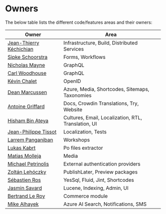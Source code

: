 # Owners

The below table lists the different code/features areas and their owners:

| Owner | Area |
|--- | --- |
| [Jean-Thierry Kéchichian](https://github.com/jtkech) | Infrastructure, Build, Distributed Services |
| [Sipke Schoorstra](https://github.com/sfmskywalker) | Forms, Workflows |
| [Nicholas Mayne](https://github.com/Jetski5822) | GraphQL |
| [Carl Woodhouse](https://github.com/carlwoodhouse) | GraphQL |
| [Kévin Chalet](https://github.com/kevinchalet) | OpenID |
| [Dean Marcussen](https://github.com/deanmarcussen) | Azure, Media, Shortcodes, Sitemaps, Taxonomies |
| [Antoine Griffard](https://github.com/agriffard) | Docs, Crowdin Translations, Try, Website |
| [Hisham Bin Ateya](https://github.com/hishamco) | Cultures, Email, Localization, RTL, Translation, UI |
| [Jean-Philippe Tissot](https://github.com/jptissot) | Localization, Tests |
| [Larrem Panganiban](https://github.com/larremp) | Workshops |
| [Lukas Kabrt](https://github.com/lukaskabrt) | Po files extractor |
| [Matias Molleja](https://github.com/matiasmolleja) | Media |
| [Michael Petrinolis](https://github.com/MichaelPetrinolis) | External authentication providers |
| [Zoltán Lehóczky](https://github.com/Piedone) | PublishLater, Preview packages |
| [Sébastien Ros](https://github.com/sebastienros) | YesSql, Fluid, Jint, Shortcodes |
| [Jasmin Savard](https://github.com/skrypt) | Lucene, Indexing, Admin, UI |
| [Bertrand Le Roy](https://github.com/bleroy) | Commerce module |
| [Mike Alhayek](https://github.com/MikeAlhayek) | Azure AI Search, Notifications, SMS |
